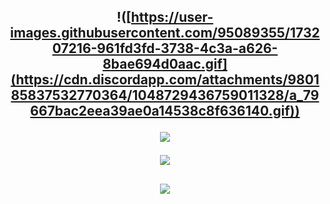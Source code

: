 <h2 align="center">

  
<p align="center">
  
!([https://user-images.githubusercontent.com/95089355/173207216-961fd3fd-3738-4c3a-a626-8bae694d0aac.gif](https://cdn.discordapp.com/attachments/980185837532770364/1048729436759011328/a_79667bac2eea39ae0a14538c8f636140.gif))

 <img src="https://bit.ly/3v4wqy8">
  </p>







<img src="[https://cdn.discordapp.com/emojis/961005750841409586.gif?size=44&quality=lossless](https://user-images.githubusercontent.com/95089355/173207216-961fd3fd-3738-4c3a-a626-8bae694d0aac.gif](https://cdn.discordapp.com/attachments/980185837532770364/1048729436759011328/a_79667bac2eea39ae0a14538c8f636140.gif)">
<h2 align="center">
  <img src="https://discord.c99.nl/widget/theme-1/740312549848776766.png">
  

<!---
Blast3x/Blast3x is a ✨ special ✨ repository because its `README.md` (this file) appears on your GitHub profile.
You can click the Preview link to take a look at your changes.
--->
